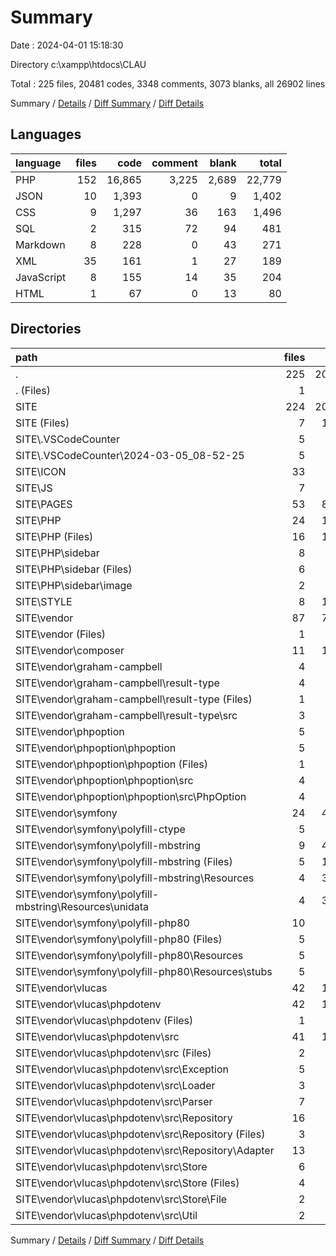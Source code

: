 # Summary

Date : 2024-04-01 15:18:30

Directory c:\\xampp\\htdocs\\CLAU

Total : 225 files,  20481 codes, 3348 comments, 3073 blanks, all 26902 lines

Summary / [Details](details.md) / [Diff Summary](diff.md) / [Diff Details](diff-details.md)

## Languages
| language | files | code | comment | blank | total |
| :--- | ---: | ---: | ---: | ---: | ---: |
| PHP | 152 | 16,865 | 3,225 | 2,689 | 22,779 |
| JSON | 10 | 1,393 | 0 | 9 | 1,402 |
| CSS | 9 | 1,297 | 36 | 163 | 1,496 |
| SQL | 2 | 315 | 72 | 94 | 481 |
| Markdown | 8 | 228 | 0 | 43 | 271 |
| XML | 35 | 161 | 1 | 27 | 189 |
| JavaScript | 8 | 155 | 14 | 35 | 204 |
| HTML | 1 | 67 | 0 | 13 | 80 |

## Directories
| path | files | code | comment | blank | total |
| :--- | ---: | ---: | ---: | ---: | ---: |
| . | 225 | 20,481 | 3,348 | 3,073 | 26,902 |
| . (Files) | 1 | 2 | 0 | 1 | 3 |
| SITE | 224 | 20,479 | 3,348 | 3,072 | 26,899 |
| SITE (Files) | 7 | 1,016 | 82 | 121 | 1,219 |
| SITE\\.VSCodeCounter | 5 | 190 | 0 | 26 | 216 |
| SITE\\.VSCodeCounter\\2024-03-05_08-52-25 | 5 | 190 | 0 | 26 | 216 |
| SITE\\ICON | 33 | 159 | 1 | 27 | 187 |
| SITE\\JS | 7 | 128 | 11 | 30 | 169 |
| SITE\\PAGES | 53 | 8,102 | 345 | 1,318 | 9,765 |
| SITE\\PHP | 24 | 1,978 | 114 | 312 | 2,404 |
| SITE\\PHP (Files) | 16 | 1,013 | 104 | 210 | 1,327 |
| SITE\\PHP\\sidebar | 8 | 965 | 10 | 102 | 1,077 |
| SITE\\PHP\\sidebar (Files) | 6 | 963 | 10 | 102 | 1,075 |
| SITE\\PHP\\sidebar\\image | 2 | 2 | 0 | 0 | 2 |
| SITE\\STYLE | 8 | 1,047 | 36 | 152 | 1,235 |
| SITE\\vendor | 87 | 7,859 | 2,759 | 1,086 | 11,704 |
| SITE\\vendor (Files) | 1 | 20 | 1 | 5 | 26 |
| SITE\\vendor\\composer | 11 | 1,287 | 378 | 152 | 1,817 |
| SITE\\vendor\\graham-campbell | 4 | 118 | 193 | 36 | 347 |
| SITE\\vendor\\graham-campbell\\result-type | 4 | 118 | 193 | 36 | 347 |
| SITE\\vendor\\graham-campbell\\result-type (Files) | 1 | 33 | 0 | 1 | 34 |
| SITE\\vendor\\graham-campbell\\result-type\\src | 3 | 85 | 193 | 35 | 313 |
| SITE\\vendor\\phpoption | 5 | 437 | 412 | 122 | 971 |
| SITE\\vendor\\phpoption\\phpoption | 5 | 437 | 412 | 122 | 971 |
| SITE\\vendor\\phpoption\\phpoption (Files) | 1 | 52 | 0 | 1 | 53 |
| SITE\\vendor\\phpoption\\phpoption\\src | 4 | 385 | 412 | 121 | 918 |
| SITE\\vendor\\phpoption\\phpoption\\src\\PhpOption | 4 | 385 | 412 | 121 | 918 |
| SITE\\vendor\\symfony | 24 | 4,486 | 323 | 320 | 5,129 |
| SITE\\vendor\\symfony\\polyfill-ctype | 5 | 195 | 143 | 45 | 383 |
| SITE\\vendor\\symfony\\polyfill-mbstring | 9 | 4,023 | 82 | 210 | 4,315 |
| SITE\\vendor\\symfony\\polyfill-mbstring (Files) | 5 | 1,019 | 81 | 201 | 1,301 |
| SITE\\vendor\\symfony\\polyfill-mbstring\\Resources | 4 | 3,004 | 1 | 9 | 3,014 |
| SITE\\vendor\\symfony\\polyfill-mbstring\\Resources\\unidata | 4 | 3,004 | 1 | 9 | 3,014 |
| SITE\\vendor\\symfony\\polyfill-php80 | 10 | 268 | 98 | 65 | 431 |
| SITE\\vendor\\symfony\\polyfill-php80 (Files) | 5 | 225 | 54 | 48 | 327 |
| SITE\\vendor\\symfony\\polyfill-php80\\Resources | 5 | 43 | 44 | 17 | 104 |
| SITE\\vendor\\symfony\\polyfill-php80\\Resources\\stubs | 5 | 43 | 44 | 17 | 104 |
| SITE\\vendor\\vlucas | 42 | 1,511 | 1,452 | 451 | 3,414 |
| SITE\\vendor\\vlucas\\phpdotenv | 42 | 1,511 | 1,452 | 451 | 3,414 |
| SITE\\vendor\\vlucas\\phpdotenv (Files) | 1 | 60 | 0 | 1 | 61 |
| SITE\\vendor\\vlucas\\phpdotenv\\src | 41 | 1,451 | 1,452 | 450 | 3,353 |
| SITE\\vendor\\vlucas\\phpdotenv\\src (Files) | 2 | 206 | 220 | 52 | 478 |
| SITE\\vendor\\vlucas\\phpdotenv\\src\\Exception | 5 | 35 | 5 | 25 | 65 |
| SITE\\vendor\\vlucas\\phpdotenv\\src\\Loader | 3 | 69 | 46 | 20 | 135 |
| SITE\\vendor\\vlucas\\phpdotenv\\src\\Parser | 7 | 347 | 277 | 87 | 711 |
| SITE\\vendor\\vlucas\\phpdotenv\\src\\Repository | 16 | 555 | 610 | 189 | 1,354 |
| SITE\\vendor\\vlucas\\phpdotenv\\src\\Repository (Files) | 3 | 181 | 197 | 55 | 433 |
| SITE\\vendor\\vlucas\\phpdotenv\\src\\Repository\\Adapter | 13 | 374 | 413 | 134 | 921 |
| SITE\\vendor\\vlucas\\phpdotenv\\src\\Store | 6 | 157 | 185 | 56 | 398 |
| SITE\\vendor\\vlucas\\phpdotenv\\src\\Store (Files) | 4 | 103 | 129 | 39 | 271 |
| SITE\\vendor\\vlucas\\phpdotenv\\src\\Store\\File | 2 | 54 | 56 | 17 | 127 |
| SITE\\vendor\\vlucas\\phpdotenv\\src\\Util | 2 | 82 | 109 | 21 | 212 |

Summary / [Details](details.md) / [Diff Summary](diff.md) / [Diff Details](diff-details.md)